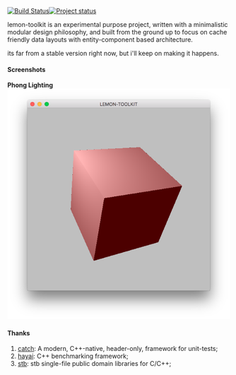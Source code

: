 [![Build Status](https://travis-ci.org/drunkenme/lemon-toolkit.svg?branch=master)](https://travis-ci.org/drunkenme/lemon-toolkit)[![Project status](https://img.shields.io/badge/status-active-brightgreen.svg)](#status)

lemon-toolkit is an experimental purpose project, written with a minimalistic modular design philosophy, and built from the ground up to focus on cache friendly data layouts with entity-component based architecture.

its far from a stable version right now, but i'll keep on making it happens.

#### Screenshots

__Phong Lighting__
![Phong Lighting](example/screenshots/phong.png)

#### Thanks
1. [catch](https://github.com/philsquared/Catch): A modern, C++-native, header-only, framework for unit-tests;
1. [hayai](https://github.com/nickbruun/hayai): C++ benchmarking framework;
1. [stb](https://github.com/nothings/stb): stb single-file public domain libraries for C/C++;
